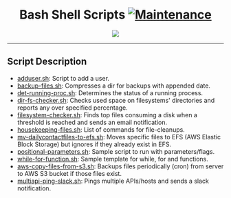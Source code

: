 # <div align="center"> Bash Shell Scripts [![Maintenance](https://img.shields.io/badge/Maintained%3F-yes-green.svg)](https://github.com/erwynesantos) </div>
<p align="center"> <img src="https://thumbs.gfycat.com/FloweryPowerfulDrafthorse-size_restricted.gif" </p>

---
## Script Description
* [adduser.sh](adduser.sh): Script to add a user.
* [backup-files.sh](backup-files.sh): Compresses a dir for backups with appended date.
* [det-running-proc.sh](det-running-proc.sh): Determines the status of a running process.
* [dir-fs-checker.sh](dir-fs-checker.sh): Checks used space on filesystems' directories and reports any over specified percentage.
* [filesystem-checker.sh](filesystem-checker.sh): Finds top files consuming a disk when a threshold is reached and sends an email notification.
* [housekeeping-files.sh](housekeeping-files.sh): List of commands for file-cleanups.
* [mv-dailycontactfiles-to-efs.sh](mv-dailycontactfiles-to-efs.sh): Moves specific files to EFS (AWS Elastic Block Storage) but ignores if they already exist in EFS.
* [positional-parameters.sh](positional-parameters.sh): Sample script to run with parameters/flags.
* [while-for-function.sh](while-for-function.sh): Sample template for while, for and functions.
* [aws-copy-files-from-s3.sh](aws-copy-files-from-s3.sh): Backups files periodically (cron) from server to AWS S3 bucket if those files exist.
* [multiapi-ping-slack.sh](multiapi-ping-slack.sh): Pings multiple APIs/hosts and sends a slack notification.
